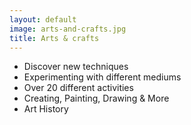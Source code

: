 ```yaml
---
layout: default
image: arts-and-crafts.jpg
title: Arts & crafts
---
```


- Discover new techniques
- Experimenting with different mediums
- Over 20 different activities
- Creating, Painting, Drawing & More
- Art History
